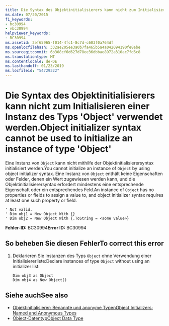 ```yaml
---
title: Die Syntax des Objektinitialisierers kann nicht zum Initialisieren einer Instanz des Typs 'Object' verwendet werden.
ms.date: 07/20/2015
f1_keywords:
- bc30994
- vbc30994
helpviewer_keywords:
- BC30994
ms.assetid: 2ef65965-f014-4fc1-8c7d-c603f0a764df
ms.openlocfilehash: 332ae205ee3a0b7fa465b5a4a042094190fe8ebe
ms.sourcegitcommit: 6b308cf6d627d78ee36dbbae8972a310ac7fd6c8
ms.translationtype: MT
ms.contentlocale: de-DE
ms.lasthandoff: 01/23/2019
ms.locfileid: "54729322"
---
```

# <a name="object-initializer-syntax-cannot-be-used-to-initialize-an-instance-of-type-object"></a><span data-ttu-id="fcbd5-102">Die Syntax des Objektinitialisierers kann nicht zum Initialisieren einer Instanz des Typs 'Object' verwendet werden.</span><span class="sxs-lookup"><span data-stu-id="fcbd5-102">Object initializer syntax cannot be used to initialize an instance of type 'Object'</span></span>
<span data-ttu-id="fcbd5-103">Eine Instanz von `Object` kann nicht mithilfe der Objektinitialisierersyntax initialisiert werden.</span><span class="sxs-lookup"><span data-stu-id="fcbd5-103">You cannot initialize an instance of `Object` by using object initializer syntax.</span></span> <span data-ttu-id="fcbd5-104">Eine Instanz von `Object` enthält keine Eigenschaften oder Felder, denen ein Wert zugewiesen werden kann, und die Objektinitialisierersyntax erfordert mindestens eine entsprechende Eigenschaft oder ein entsprechendes Feld.</span><span class="sxs-lookup"><span data-stu-id="fcbd5-104">An instance of `Object` has no properties or fields to assign a value to, and object initializer syntax requires at least one such property or field.</span></span>  
  
```  
' Not valid.  
' Dim obj1 = New Object With {}  
' Dim obj2 = New Object With {.ToString = <some value>}  
```  
  
 <span data-ttu-id="fcbd5-105">**Fehler-ID:** BC30994</span><span class="sxs-lookup"><span data-stu-id="fcbd5-105">**Error ID:** BC30994</span></span>  
  
## <a name="to-correct-this-error"></a><span data-ttu-id="fcbd5-106">So beheben Sie diesen Fehler</span><span class="sxs-lookup"><span data-stu-id="fcbd5-106">To correct this error</span></span>  
  
1.  <span data-ttu-id="fcbd5-107">Deklarieren Sie Instanzen des Typs `Object` ohne Verwendung einer Initialisiererliste:</span><span class="sxs-lookup"><span data-stu-id="fcbd5-107">Declare instances of type `Object` without using an initializer list:</span></span>  
  
    ```  
    Dim obj3 as Object  
    Dim obj4 as New Object()  
    ```  
  
## <a name="see-also"></a><span data-ttu-id="fcbd5-108">Siehe auch</span><span class="sxs-lookup"><span data-stu-id="fcbd5-108">See also</span></span>
- [<span data-ttu-id="fcbd5-109">Objektinitialisierer: Benannte und anonyme Typen</span><span class="sxs-lookup"><span data-stu-id="fcbd5-109">Object Initializers: Named and Anonymous Types</span></span>](../../visual-basic/programming-guide/language-features/objects-and-classes/object-initializers-named-and-anonymous-types.md)
- [<span data-ttu-id="fcbd5-110">Object-Datentyp</span><span class="sxs-lookup"><span data-stu-id="fcbd5-110">Object Data Type</span></span>](../../visual-basic/language-reference/data-types/object-data-type.md)
